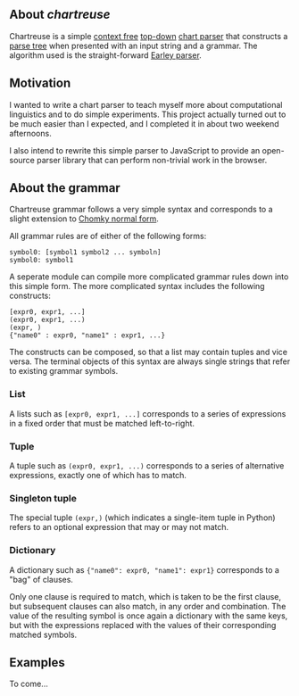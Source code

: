 ## About *chartreuse*	

Chartreuse is a simple [context free](http://en.wikipedia.org/wiki/Context-free_grammars) [top-down](http://en.wikipedia.org/wiki/Top-down_parsing) [chart parser](http://en.wikipedia.org/wiki/Chart_parser) that constructs a [parse tree](http://en.wikipedia.org/wiki/Parse_tree) when presented with an input string and a grammar. The algorithm used is the straight-forward [Earley parser](http://en.wikipedia.org/wiki/Earley_parser).

## Motivation

I wanted to write a chart parser to teach myself more about computational linguistics and to do simple experiments. This project actually turned out to be much easier than I expected, and I completed it in about two weekend afternoons.

I also intend to rewrite this simple parser to JavaScript to provide an open-source parser library that can perform non-trivial work in the browser.

## About the grammar

Chartreuse grammar follows a very simple syntax and corresponds to a slight extension to [Chomky normal form](http://en.wikipedia.org/wiki/Chomsky_normal_form).

All grammar rules are of either of the following forms:

    symbol0: [symbol1 symbol2 ... symboln]
    symbol0: symbol1

A seperate module can compile more complicated grammar rules down into this simple form. The more complicated syntax includes the following constructs:

    [expr0, expr1, ...]
    (expr0, expr1, ...)
    (expr, )
    {"name0" : expr0, "name1" : expr1, ...}

The constructs can be composed, so that a list may contain tuples and vice versa. The terminal objects of this syntax are always single
strings that refer to existing grammar symbols.

### List

A lists such as `[expr0, expr1, ...]` corresponds to a series of expressions in a fixed order that must be matched left-to-right.

### Tuple

A tuple such as `(expr0, expr1, ...)` corresponds to a series of alternative expressions, exactly one of which has to match.

### Singleton tuple

The special tuple `(expr,)` (which indicates a single-item tuple in Python) refers to an optional expression that may or may not match.

### Dictionary

A dictionary such as `{"name0": expr0, "name1": expr1}` corresponds to a "bag" of clauses. 

Only one clause is required to match, which is taken to be the first clause, but subsequent clauses can also match, in any order and combination. 
The value of the resulting symbol is once again a dictionary with the same keys, but with the expressions replaced 
with the values of their corresponding matched symbols.

## Examples

To come...
